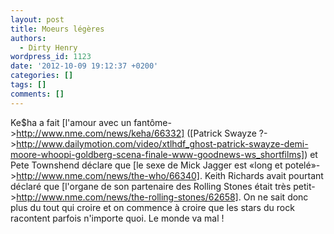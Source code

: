 ```yaml
---
layout: post
title: Moeurs légères
authors:
  - Dirty Henry
wordpress_id: 1123
date: '2012-10-09 19:12:37 +0200'
categories: []
tags: []
comments: []
---
```

Ke$ha a fait [l'amour avec un fantôme->http://www.nme.com/news/keha/66332] ([Patrick Swayze ?->http://www.dailymotion.com/video/xtlhdf_ghost-patrick-swayze-demi-moore-whoopi-goldberg-scena-finale-www-goodnews-ws_shortfilms]) et Pete Townshend déclare que [le sexe de Mick Jagger est «long et potelé»->http://www.nme.com/news/the-who/66340]. Keith Richards avait pourtant déclaré que [l'organe de son partenaire des Rolling Stones était très petit->http://www.nme.com/news/the-rolling-stones/62658]. On ne sait donc plus du tout qui croire et on commence à croire que les stars du rock racontent parfois n'importe quoi. Le monde va mal !
